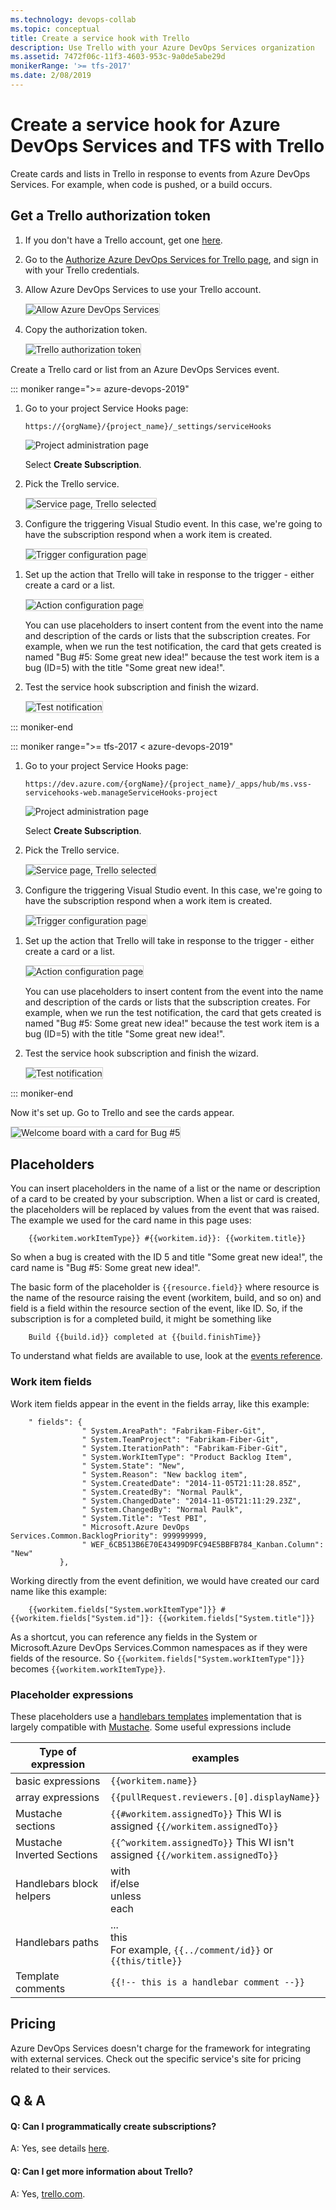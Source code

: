 ```yaml
---
ms.technology: devops-collab
ms.topic: conceptual
title: Create a service hook with Trello
description: Use Trello with your Azure DevOps Services organization
ms.assetid: 7472f06c-11f3-4603-953c-9a0de5abe29d
monikerRange: '>= tfs-2017'
ms.date: 2/08/2019
---
```


# Create a service hook for Azure DevOps Services and TFS with Trello

Create cards and lists in Trello in response to events from Azure DevOps Services.
For example, when code is pushed, or a build occurs.

## Get a Trello authorization token

1.  If you don't have a Trello account, get one [here](https://trello.com/signup).

2.  Go to the [Authorize Azure DevOps Services for Trello page](https://trello.com/1/authorize?key=7d6630fd03ac2b6fc9fde2f2ef0c4096&name=Visual%20Studio%20Online&expiration=never&response_type=token&scope=read%2cwrite), and sign in with your Trello credentials.

3.  Allow Azure DevOps Services to use your Trello account.

    <img alt="Allow Azure DevOps Services" src="./media/trello/allow.png" style="border: 1px solid #CCCCCC" />

4.  Copy the authorization token.

    <img alt="Trello authorization token" src="./media/trello/authorization-token.png" style="border: 1px solid #CCCCCC" />

Create a Trello card or list from an Azure DevOps Services event.

::: moniker range=">= azure-devops-2019"

1.  Go to your project Service Hooks page:

    `https://{orgName}/{project_name}/_settings/serviceHooks`

    ![Project administration page](./media/add-devops-service-hook.png)

    Select **Create Subscription**.

1.  Pick the Trello service.

    <img alt="Service page, Trello selected" src="./media/trello/service.png" style="border: 1px solid #CCCCCC" />

1.  Configure the triggering Visual Studio event. In this case,
    we're going to have the subscription respond when a work item is created.

       <img alt="Trigger configuration page" src="./media/trello/trigger.png" style="border: 1px solid #CCCCCC" />

1)  Set up the action that Trello will take in response to the trigger -
    either create a card or a list.

       <img alt="Action configuration page" src="./media/trello/action.png" style="border: 1px solid #CCCCCC" />

    You can use placeholders to insert content from the event into the
    name and description of the cards or lists that the subscription creates.
    For example, when we run the test notification, the card that gets created is named
    "Bug #5: Some great new idea!" because the test work item is a bug (ID=5)
    with the title "Some great new idea!".

1)  Test the service hook subscription and finish the wizard.

    <img alt="Test notification" src="./media/trello/test.png" style="border: 1px solid #CCCCCC" />

::: moniker-end

::: moniker range=">= tfs-2017 < azure-devops-2019"

1.  Go to your project Service Hooks page:

    `https://dev.azure.com/{orgName}/{project_name}/_apps/hub/ms.vss-servicehooks-web.manageServiceHooks-project`

    ![Project administration page](./media/add-service-hook.png)

    Select **Create Subscription**.

1.  Pick the Trello service.

    <img alt="Service page, Trello selected" src="./media/trello/service.png" style="border: 1px solid #CCCCCC" />

1.  Configure the triggering Visual Studio event. In this case,
    we're going to have the subscription respond when a work item is created.

       <img alt="Trigger configuration page" src="./media/trello/trigger.png" style="border: 1px solid #CCCCCC" />

1)  Set up the action that Trello will take in response to the trigger -
    either create a card or a list.

       <img alt="Action configuration page" src="./media/trello/action.png" style="border: 1px solid #CCCCCC" />

    You can use placeholders to insert content from the event into the
    name and description of the cards or lists that the subscription creates.
    For example, when we run the test notification, the card that gets created is named
    "Bug #5: Some great new idea!" because the test work item is a bug (ID=5)
    with the title "Some great new idea!".

1)  Test the service hook subscription and finish the wizard.

    <img alt="Test notification" src="./media/trello/test.png" style="border: 1px solid #CCCCCC" />

::: moniker-end

Now it's set up. Go to Trello and see the cards appear.

<img alt="Welcome board with a card for Bug #5" src="./media/trello/welcome-board.png" style="border: 1px solid #CCCCCC" />

## Placeholders

You can insert placeholders in the name of a list or the name or description of a card to be created by your subscription.
When a list or card is created, the placeholders will be replaced by values from the event that was raised.
The example we used for the card name in this page uses:

```
    {{workitem.workItemType}} #{{workitem.id}}: {{workitem.title}}
```

So when a bug is created with the ID 5 and title "Some great new idea!",
the card name is "Bug #5: Some great new idea!".

The basic form of the placeholder is `{{resource.field}}`
where resource is the name of the resource raising the event (workitem, build, and so on)
and field is a field within the resource section of the event, like ID.
So, if the subscription is for a completed build, it might be something like

```
    Build {{build.id}} completed at {{build.finishTime}}
```

To understand what fields are available to use, look at the [events reference](../events.md).

### Work item fields

Work item fields appear in the event in the fields array, like this example:

```
    " fields": {
                " System.AreaPath": "Fabrikam-Fiber-Git",
                " System.TeamProject": "Fabrikam-Fiber-Git",
                " System.IterationPath": "Fabrikam-Fiber-Git",
                " System.WorkItemType": "Product Backlog Item",
                " System.State": "New",
                " System.Reason": "New backlog item",
                " System.CreatedDate": "2014-11-05T21:11:28.85Z",
                " System.CreatedBy": "Normal Paulk",
                " System.ChangedDate": "2014-11-05T21:11:29.23Z",
                " System.ChangedBy": "Normal Paulk",
                " System.Title": "Test PBI",
                " Microsoft.Azure DevOps Services.Common.BacklogPriority": 999999999,
                " WEF_6CB513B6E70E43499D9FC94E5BBFB784_Kanban.Column": "New"
           },
```

Working directly from the event definition, we would have created our card name like this example:

```
    {{workitem.fields["System.workItemType"]}} #{{workitem.fields["System.id"]}: {{workitem.fields["System.title"]}}
```

As a shortcut, you can reference any fields in the System or Microsoft.Azure DevOps Services.Common namespaces
as if they were fields of the resource.
So `{{workitem.fields["System.workItemType"]}}` becomes `{{workitem.workItemType}}`.

### Placeholder expressions

These placeholders use a [handlebars templates](https://handlebarsjs.com/)
implementation that is largely compatible with [Mustache](https://mustache.github.io/mustache.5.html).
Some useful expressions include

| Type of expression         | examples                                                                     |
| -------------------------- | ---------------------------------------------------------------------------- |
| basic expressions          | `{{workitem.name}}`                                                          |
| array expressions          | `{{pullRequest.reviewers.[0].displayName}}`                                  |
| Mustache sections          | `{{#workitem.assignedTo}}` This WI is assigned `{{/workitem.assignedTo}}`    |
| Mustache Inverted Sections | `{{^workitem.assignedTo}}` This WI isn't assigned `{{/workitem.assignedTo}}` |
| Handlebars block helpers   | with<br/>if/else<br/>unless<br/>each                                         |
| Handlebars paths           | ...<br/>this<br/>For example, `{{../comment/id}}` or `{{this/title}}`        |
| Template comments          | `{{!-- this is a handlebar comment --}}`                                     |

## Pricing

Azure DevOps Services doesn't charge for the framework for integrating with external services. Check out the specific service's site
for pricing related to their services.

## Q & A

<!-- BEGINSECTION class="m-qanda" -->

#### Q: Can I programmatically create subscriptions?

A: Yes, see details [here](../create-subscription.md).

#### Q: Can I get more information about Trello?

A: Yes, [trello.com](https://www.trello.com/).

<!-- ENDSECTION -->
